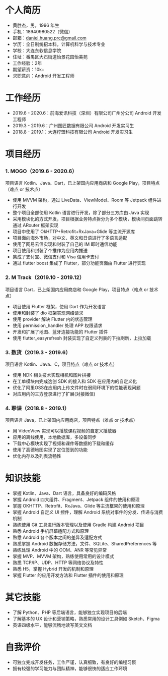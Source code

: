 # 个人简历

- 黄胜杰，男，1996 年生
- 手机：18940980522（微信）
- 邮箱：daniel.huang.prc@gmail.com
- 学历：全日制统招本科，计算机科学与技术专业
- 学校：大连东软信息学院
- 住址：番禺区大石街道怡景花园怡美苑
- 工作经验：2年
- 期望薪资：10k+
- 求职意向：Android 开发工程师

# 工作经历

- 2019.6 - 2020.6：前海爱讯科技（深圳）有限公司广州分公司 Android 开发工程师
- 2019.3 - 2019.6：广州图匠数据有限公司 Android 开发实习生
- 2018.8 - 2019.1：大连柠盟科技有限公司 Android 开发实习生

# 项目经历

### 1. MOGO（2019.6 - 2020.6）
项目语言 Kotlin、Java、Dart，已上架国内应用商店和 Google Play，项目特点（难点 or 技术点）

  - 使用 MVVM 架构，通过 LiveData、ViewModel、Room 等 Jetpack 组件进行开发
  - 整个项目全部使用 Kotlin 语言进行开发，除了部分三方库由 Java 实现
  - 采用模块化的方式开发，项目根据业务特点拆分为多个模块，模块间页面跳转通过 ARouter 框架实现
  - 项目中使用了 OkHTTP+Retrofit+RxJava+Glide 等主流开源库
  - 项目面向海外市场，对中文、英文和日语进行了多语言适配
  - 使用了网易云信实现和封装了自己的 IM 即时通信功能
  - 项目使用和封装了个推作为应用内推送
  - 集成了支付宝、微信支付和 Visa 信用卡支付
  - 通过 flutter boost 集成了 Flutter，部分功能页面由 Flutter 进行实现

### 2. M Track（2019.10 - 2019.12）
项目语言 Dart，已上架国内应用商店和 Google Play，项目特点（难点 or 技术点）

  - 项目使用 Flutter 框架，使用 Dart 作为开发语言
  - 使用和封装了 dio 框架实现网络请求
  - 使用 provider 解决 Flutter 内的状态管理
  - 使用 permission_handler 处理 APP 权限请求
  - 开发和扩展了地图、蓝牙连接功能的 Flutter 插件
  - 使用 flutter_easyrefresh 封装实现了自定义列表的下拉刷新，上拉加载

### 3. 数货（2019.3 - 2019.6）
项目语言 Kotlin、Java、C，项目特点（难点 or 技术点）

  - 使用 NDK 相关技术实现相机和图片拼接
  - 在工单模块内完成逸创 SDK 的接入和 SDK 在应用内的自定义化
  - 优化了阿里OSS在应用内上传文件时在弱网环境下的性能表现问题
  - 对应用内的三方登录进行了扩展(对接微信)

### 4. 聆课（2018.8 - 2019.1）
项目语言 Java，已上架国内应用商店，项目特点（难点 or 技术点）

  - 用 VideoView 实现可以播放课程视频的自定义播放器
  - 应用的离线使用，本地数据库，多设备同步
  - 下载中心模块实现了视频和课件等数据的下载和缓存
  - 使用了高德地图实现了定位签到的功能
  - 优化内存以及列表流畅性

# 知识技能

- 掌握 Kotlin、Java、Dart 语言，具备良好的编码风格
- 掌握 Android 四大组件、Fragment、Jetpack 组件的使用和原理
- 掌握 OKHTTP、Retrofit、RxJava、Glide 等主流框架的使用和原理
- 掌握 Android 自定义 UI 控件，理解 Android 系统对事件的分发、传递与消费机制
- 熟练使用 Git 工具进行版本管理以及使用 Gradle 构建 Android 项目
- 熟悉 Android 手机屏幕适配方式和原理
- 熟悉 Android 各个版本之间的差异及适配方式
- 熟悉掌握 Android 数据存储方法，文件、SQLite、SharedPreferences 等
- 熟练处理 Android 中的 OOM、ANR 等常见异常
- 掌握 MVP、MVVM 架构，熟练使用常用的设计模式
- 熟悉 TCP/IP、UDP、HTTP 等网络协议及特性
- 熟悉 H5，掌握 Hybrid 开发的机制和原理
- 掌握 Flutter 的应用开发方法和 Flutter 插件的使用和原理

# 其它技能

- 了解 Python、PHP 等后端语言，能够独立实现项目的后端
- 了解基本的 UX 设计和营销策略，熟悉常用的设计工具例如 Sketch、Figma
- 英语四级水平，能够流畅地读写英文文档

# 自我评价

- 可独立完成开发任务，工作严谨，认真细致，有良好的编程习惯
- 拥有较强的学习能力与团队精神，能够很快的适应工作环境